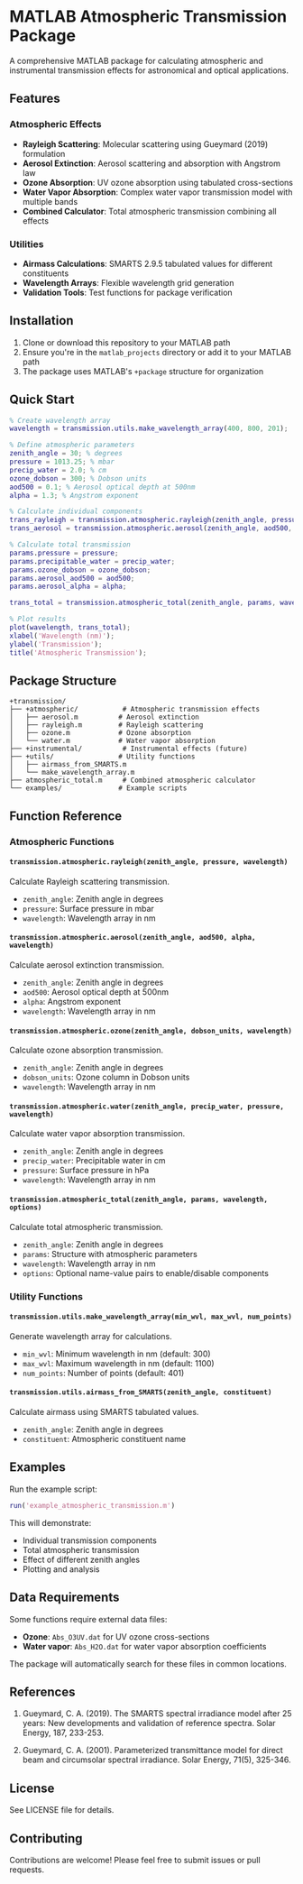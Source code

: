 # MATLAB Atmospheric Transmission Package

A comprehensive MATLAB package for calculating atmospheric and instrumental transmission effects for astronomical and optical applications.

## Features

### Atmospheric Effects
- **Rayleigh Scattering**: Molecular scattering using Gueymard (2019) formulation
- **Aerosol Extinction**: Aerosol scattering and absorption with Angstrom law
- **Ozone Absorption**: UV ozone absorption using tabulated cross-sections
- **Water Vapor Absorption**: Complex water vapor transmission model with multiple bands
- **Combined Calculator**: Total atmospheric transmission combining all effects

### Utilities
- **Airmass Calculations**: SMARTS 2.9.5 tabulated values for different constituents
- **Wavelength Arrays**: Flexible wavelength grid generation
- **Validation Tools**: Test functions for package verification

## Installation

1. Clone or download this repository to your MATLAB path
2. Ensure you're in the `matlab_projects` directory or add it to your MATLAB path
3. The package uses MATLAB's `+package` structure for organization

## Quick Start

```matlab
% Create wavelength array
wavelength = transmission.utils.make_wavelength_array(400, 800, 201);

% Define atmospheric parameters
zenith_angle = 30; % degrees
pressure = 1013.25; % mbar
precip_water = 2.0; % cm
ozone_dobson = 300; % Dobson units
aod500 = 0.1; % Aerosol optical depth at 500nm
alpha = 1.3; % Angstrom exponent

% Calculate individual components
trans_rayleigh = transmission.atmospheric.rayleigh(zenith_angle, pressure, wavelength);
trans_aerosol = transmission.atmospheric.aerosol(zenith_angle, aod500, alpha, wavelength);

% Calculate total transmission
params.pressure = pressure;
params.precipitable_water = precip_water;
params.ozone_dobson = ozone_dobson;
params.aerosol_aod500 = aod500;
params.aerosol_alpha = alpha;

trans_total = transmission.atmospheric_total(zenith_angle, params, wavelength);

% Plot results
plot(wavelength, trans_total);
xlabel('Wavelength (nm)');
ylabel('Transmission');
title('Atmospheric Transmission');
```

## Package Structure

```
+transmission/
├── +atmospheric/           # Atmospheric transmission effects
│   ├── aerosol.m          # Aerosol extinction
│   ├── rayleigh.m         # Rayleigh scattering
│   ├── ozone.m            # Ozone absorption
│   └── water.m            # Water vapor absorption
├── +instrumental/          # Instrumental effects (future)
├── +utils/                # Utility functions
│   ├── airmass_from_SMARTS.m
│   └── make_wavelength_array.m
├── atmospheric_total.m     # Combined atmospheric calculator
└── examples/              # Example scripts
```

## Function Reference

### Atmospheric Functions

#### `transmission.atmospheric.rayleigh(zenith_angle, pressure, wavelength)`
Calculate Rayleigh scattering transmission.
- `zenith_angle`: Zenith angle in degrees
- `pressure`: Surface pressure in mbar
- `wavelength`: Wavelength array in nm

#### `transmission.atmospheric.aerosol(zenith_angle, aod500, alpha, wavelength)`
Calculate aerosol extinction transmission.
- `zenith_angle`: Zenith angle in degrees
- `aod500`: Aerosol optical depth at 500nm
- `alpha`: Angstrom exponent
- `wavelength`: Wavelength array in nm

#### `transmission.atmospheric.ozone(zenith_angle, dobson_units, wavelength)`
Calculate ozone absorption transmission.
- `zenith_angle`: Zenith angle in degrees
- `dobson_units`: Ozone column in Dobson units
- `wavelength`: Wavelength array in nm

#### `transmission.atmospheric.water(zenith_angle, precip_water, pressure, wavelength)`
Calculate water vapor absorption transmission.
- `zenith_angle`: Zenith angle in degrees
- `precip_water`: Precipitable water in cm
- `pressure`: Surface pressure in hPa
- `wavelength`: Wavelength array in nm

#### `transmission.atmospheric_total(zenith_angle, params, wavelength, options)`
Calculate total atmospheric transmission.
- `zenith_angle`: Zenith angle in degrees
- `params`: Structure with atmospheric parameters
- `wavelength`: Wavelength array in nm
- `options`: Optional name-value pairs to enable/disable components

### Utility Functions

#### `transmission.utils.make_wavelength_array(min_wvl, max_wvl, num_points)`
Generate wavelength array for calculations.
- `min_wvl`: Minimum wavelength in nm (default: 300)
- `max_wvl`: Maximum wavelength in nm (default: 1100)
- `num_points`: Number of points (default: 401)

#### `transmission.utils.airmass_from_SMARTS(zenith_angle, constituent)`
Calculate airmass using SMARTS tabulated values.
- `zenith_angle`: Zenith angle in degrees
- `constituent`: Atmospheric constituent name

## Examples

Run the example script:
```matlab
run('example_atmospheric_transmission.m')
```

This will demonstrate:
- Individual transmission components
- Total atmospheric transmission
- Effect of different zenith angles
- Plotting and analysis

## Data Requirements

Some functions require external data files:
- **Ozone**: `Abs_O3UV.dat` for UV ozone cross-sections
- **Water vapor**: `Abs_H2O.dat` for water vapor absorption coefficients

The package will automatically search for these files in common locations.

## References

1. Gueymard, C. A. (2019). The SMARTS spectral irradiance model after 25 years: New developments and validation of reference spectra. Solar Energy, 187, 233-253.

2. Gueymard, C. A. (2001). Parameterized transmittance model for direct beam and circumsolar spectral irradiance. Solar Energy, 71(5), 325-346.

## License

See LICENSE file for details.

## Contributing

Contributions are welcome! Please feel free to submit issues or pull requests.
